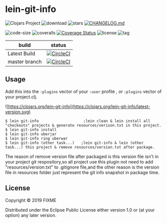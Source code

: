 # lein-git-info

![Clojars Project](https://img.shields.io/clojars/v/lein-git-info.svg)
![download](https://img.shields.io/clojars/dt/lein-git-info.svg)
![stars](https://img.shields.io/github/stars/hilsonchang2018/lein-git-info.svg?style=social)
[![CHANGELOG.md](https://img.shields.io/badge/-changelog-blue.svg)](CHANGELOG.md)

![code-size](https://img.shields.io/github/languages/code-size/hilsonchang2018/lein-git-info.svg)
![coveralls](https://img.shields.io/coveralls/github/hilsonchang2018/lein-git-info.svg)
[![Coverage Status](https://coveralls.io/repos/github/hilsonchang2018/lein-git-info/badge.svg?branch=master)](https://coveralls.io/github/hilsonchang2018/lein-git-info?branch=master)
![license](https://img.shields.io/github/license/hilsonchang2018/lein-git-info.svg)
![tag](https://img.shields.io/github/tag/hilsonchang2018/lein-git-info.svg)

build | status
----- | -----
Latest Build | [![CircleCI](https://circleci.com/gh/hilsonchang2018/lein-git-info.svg?style=svg&circle-token=e3805d10dcb2507eaa2e281250032063acafa30a)](https://circleci.com/gh/hilsonchang2018/lein-git-info)
master branch | [![CircleCI](https://circleci.com/gh/hilsonchang2018/lein-git-info/tree/master.svg?style=svg&circle-token=e3805d10dcb2507eaa2e281250032063acafa30a)](https://circleci.com/gh/hilsonchang2018/lein-git-info/tree/master)

## Usage

Add this into the `:plugins` vector of your `:user` profile , or  `:plugins` vector of your project.clj.

![https://clojars.org/lein-git-info](https://clojars.org/lein-git-info/latest-version.svg)

    $ lein git-info                    ;lein clean & lein install all "checkouts" projects & generate resources/verison.txt in this project.
    $ lein git-info install
    $ lein git-info uberjar
    $ lein git-info ring uberwar
    $ lein git-info (other task...)   ;lein git-info & lein (other task...) this project & remove resources/version.txt after package.

The reason of remove version file after packaged is this version file isn't in your project git respository,so all project use this plugin not need to add "resources/version.txt"  to .gitignore file,and the other reason is the version file in resources folder just represent the git info snapshot in package time.

## License

Copyright © 2019 FIXME

Distributed under the Eclipse Public License either version 1.0 or (at
your option) any later version.
